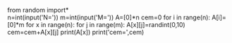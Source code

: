 from random import*  
n=int(input('N='))
m=int(input('M='))
A=[0]*n
cem=0
for i in range(n):
    A[i]=[0]*m
for x in range(n):
    for j in range(m):
        A[x][j]=randint(0,10)     
        cem=cem+A[x][j]
    print(A[x])
    print('cem=',cem)
